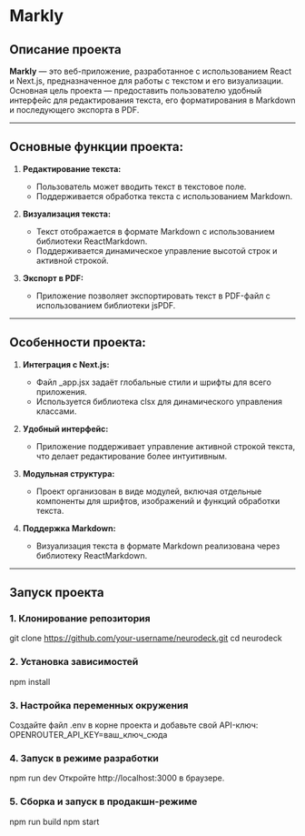 # Markly

## Описание проекта
**Markly** — это веб-приложение, разработанное с использованием React и Next.js, предназначенное для работы с текстом и его визуализации.
Основная цель проекта — предоставить пользователю удобный интерфейс для редактирования текста, его форматирования в Markdown и последующего экспорта в PDF.

---

## Основные функции проекта:
1. **Редактирование текста:**
   - Пользователь может вводить текст в текстовое поле.
   - Поддерживается обработка текста с использованием Markdown.

2. **Визуализация текста:**
   - Текст отображается в формате Markdown с использованием библиотеки ReactMarkdown.
   - Поддерживается динамическое управление высотой строк и активной строкой.

3. **Экспорт в PDF:**
   - Приложение позволяет экспортировать текст в PDF-файл с использованием библиотеки jsPDF.
  
---

## Особенности проекта:
1. **Интеграция с Next.js:**
   - Файл _app.jsx задаёт глобальные стили и шрифты для всего приложения.
   - Используется библиотека clsx для динамического управления классами.

2. **Удобный интерфейс:**
   - Приложение поддерживает управление активной строкой текста, что делает редактирование более интуитивным.

3. **Модульная структура:**
   - Проект организован в виде модулей, включая отдельные компоненты для шрифтов, изображений и функций обработки текста.

4. **Поддержка Markdown:**
   - Визуализация текста в формате Markdown реализована через библиотеку ReactMarkdown.

---

## Запуск проекта

### 1. Клонирование репозитория
git clone https://github.com/your-username/neurodeck.git
cd neurodeck

### 2. Установка зависимостей
npm install

### 3. Настройка переменных окружения
Создайте файл .env в корне проекта и добавьте свой API-ключ:
OPENROUTER_API_KEY=ваш_ключ_сюда

### 4. Запуск в режиме разработки
npm run dev
Откройте http://localhost:3000 в браузере.

### 5. Сборка и запуск в продакшн-режиме
npm run build
npm start
